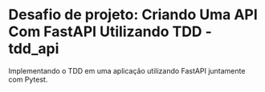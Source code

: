 # Desafio de projeto: Criando Uma API Com FastAPI Utilizando TDD - tdd_api

Implementando o TDD em uma aplicação utilizando FastAPI juntamente com Pytest.